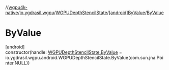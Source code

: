 //[wgpu4k-native](../../../../index.md)/[io.ygdrasil.wgpu](../../index.md)/[WGPUDepthStencilState](../index.md)/[[android]ByValue](index.md)/[ByValue](-by-value.md)

# ByValue

[android]\
constructor(handle: [WGPUDepthStencilState.ByValue](../../../io.ygdrasil.wgpu.android/-w-g-p-u-depth-stencil-state/-by-value/index.md) = io.ygdrasil.wgpu.android.WGPUDepthStencilState.ByValue(com.sun.jna.Pointer.NULL))